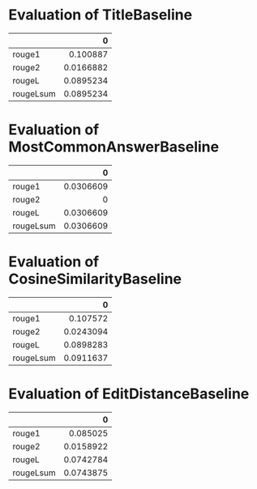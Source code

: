 
# Evaluation of TitleBaseline

|           |         0 |
|:----------|----------:|
| rouge1    | 0.100887  |
| rouge2    | 0.0166882 |
| rougeL    | 0.0895234 |
| rougeLsum | 0.0895234 |


# Evaluation of MostCommonAnswerBaseline

|           |         0 |
|:----------|----------:|
| rouge1    | 0.0306609 |
| rouge2    | 0         |
| rougeL    | 0.0306609 |
| rougeLsum | 0.0306609 |


# Evaluation of CosineSimilarityBaseline

|           |         0 |
|:----------|----------:|
| rouge1    | 0.107572  |
| rouge2    | 0.0243094 |
| rougeL    | 0.0898283 |
| rougeLsum | 0.0911637 |


# Evaluation of EditDistanceBaseline

|           |         0 |
|:----------|----------:|
| rouge1    | 0.085025  |
| rouge2    | 0.0158922 |
| rougeL    | 0.0742784 |
| rougeLsum | 0.0743875 |

